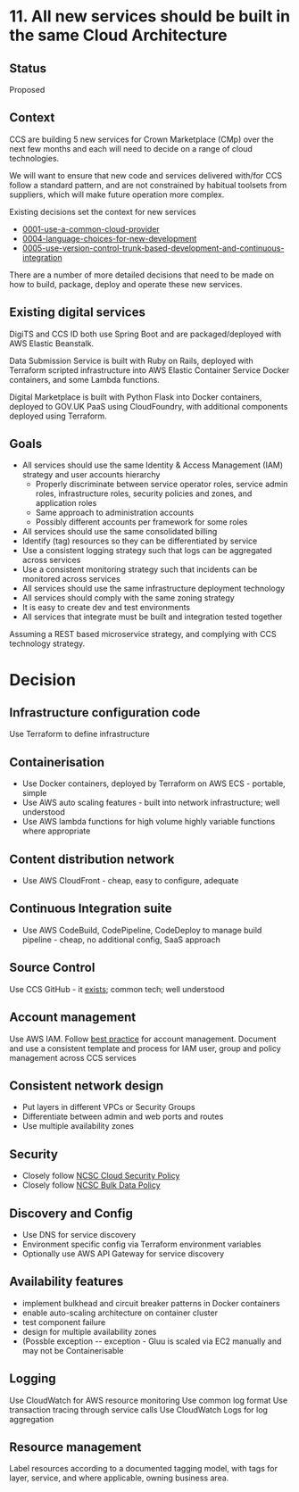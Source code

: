 # 11. All new services should be built in the same Cloud Architecture 

## Status

Proposed

## Context

CCS are  building 5 new services for Crown Marketplace (CMp) over the next few months and each
will need to decide on a range of cloud technologies.

We will want to ensure that new code and services delivered with/for CCS follow a standard pattern,
and are not constrained by habitual toolsets from suppliers, which will make future operation more
complex.

Existing decisions set the context for new services

- [0001-use-a-common-cloud-provider](0001-use-a-common-cloud-provider.md)
- [0004-language-choices-for-new-development](0004-language-choices-for-new-development.md)
- [0005-use-version-control-trunk-based-development-and-continuous-integration](0005-use-version-control-trunk-based-development-and-continuous-integration.md)

There are a number of more detailed decisions that need to be made on how to build, package, deploy and operate these new services.

## Existing digital services

DigiTS and CCS ID both use Spring Boot and are packaged/deployed with AWS Elastic Beanstalk.

Data Submission Service is built with Ruby on Rails, deployed with Terraform scripted infrastructure into AWS Elastic 
Container Service Docker containers, and some Lambda functions.

Digital Marketplace is built with Python Flask into Docker containers, deployed to GOV.UK PaaS using CloudFoundry, with 
additional components deployed using Terraform.


## Goals

- All services should use the same Identity & Access Management (IAM) strategy and user accounts hierarchy
   - Properly discriminate between service operator roles, service admin roles, infrastructure roles, security 
     policies and zones, and application roles
   - Same approach to administration accounts
   - Possibly different accounts per framework for some roles
- All services should use the same consolidated billing 
- Identify (tag) resources so they can be differentiated by service
- Use a consistent logging strategy such that logs can be aggregated across services
- Use a consistent monitoring strategy such that incidents can be monitored across services
- All services should use the same infrastructure deployment technology 
- All services should comply with the same zoning strategy
- It is easy to create dev and test environments
- All services that integrate must be built and integration tested together 

Assuming a REST based microservice strategy, and complying with CCS technology strategy.

# Decision

## Infrastructure configuration code
Use Terraform to define infrastructure

## Containerisation
- Use Docker containers, deployed by Terraform on AWS ECS - portable, simple
- Use AWS auto scaling features - built into network infrastructure; well understood
- Use AWS lambda functions for high volume highly variable functions where appropriate
## Content distribution network
- Use AWS CloudFront - cheap, easy to configure, adequate
## Continuous Integration suite
- Use AWS CodeBuild, CodePipeline, CodeDeploy to manage build pipeline - cheap, no additional config, SaaS approach
## Source Control
Use CCS GitHub - it [exists](https://github.com/Crown-Commercial-Service); common tech; well understood
## Account management
Use AWS IAM. Follow [best practice](https://docs.aws.amazon.com/IAM/latest/UserGuide/best-practices.html)
for account management.  Document and use a consistent template and process for IAM user, group and policy management
across CCS services
## Consistent network design
- Put layers in different VPCs or Security Groups
- Differentiate between admin and web ports and routes
- Use multiple availability zones
## Security
- Closely follow [NCSC Cloud Security Policy](https://www.ncsc.gov.uk/guidance/implementing-cloud-security-principles)
- Closely follow [NCSC Bulk Data Policy](https://www.ncsc.gov.uk/guidance/protecting-bulk-personal-data-main)
## Discovery and Config
- Use DNS for service discovery 
- Environment specific config via Terraform environment variables
- Optionally use AWS API Gateway for service discovery

## Availability features
- implement bulkhead and circuit breaker patterns in Docker containers
- enable auto-scaling architecture on container cluster
- test component failure
- design for multiple availability zones
- (Possble exception -- exception - Gluu is scaled via EC2 manually and may not be Containerisable

## Logging 
Use CloudWatch for AWS resource monitoring
Use common log format
Use transaction tracing through service calls
Use CloudWatch Logs for log aggregation 

## Resource management
Label resources according to a documented tagging model, with tags for layer, service, and where applicable, owning business area.

